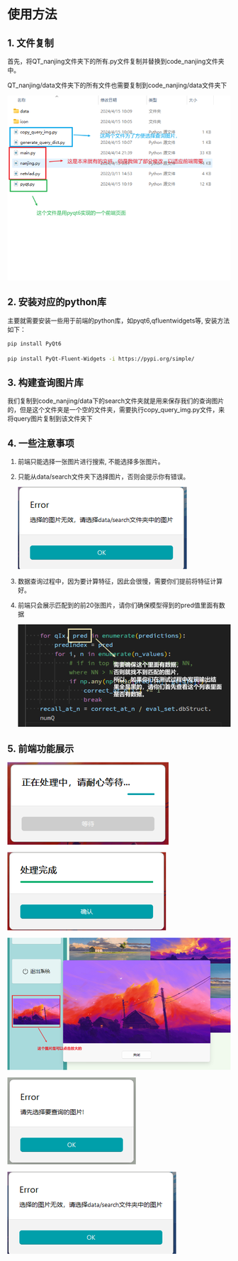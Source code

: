 # 使用方法

## 1. 文件复制

首先，将QT_nanjing文件夹下的所有.py文件复制并替换到code_nanjing文件夹中。

QT_nanjing/data文件夹下的所有文件也需要复制到code_nanjing/data文件夹下

![1.png](./figure_of_md/1.png)

## 2. 安装对应的python库

主要就需要安装一些用于前端的python库，如pyqt6,qfluentwidgets等, 安装方法如下：

```bash
pip install PyQt6

pip install PyQt-Fluent-Widgets -i https://pypi.org/simple/
```

## 3. 构建查询图片库

我们复制到code_nanjing/data下的search文件夹就是用来保存我们的查询图片的，但是这个文件夹是一个空的文件夹，需要执行copy_query_img.py文件，来将query图片复制到该文件夹下

## 4. 一些注意事项

1. 前端只能选择一张图片进行搜索, 不能选择多张图片。

2. 只能从data/search文件夹下选择图片，否则会提示你有错误。

   ![7.png](./figure_of_md/7.png)

3. 数据查询过程中，因为要计算特征，因此会很慢，需要你们提前将特征计算好。

4. 前端只会展示匹配到的前20张图片，请你们确保模型得到的pred值里面有数据

   ![2.png](./figure_of_md/2.png)

## 5. 前端功能展示

![3.png](./figure_of_md/3.png)

![4.png](./figure_of_md/4.png)

![5.png](./figure_of_md/5.png)

![6.png](./figure_of_md/6.png)

![7.png](./figure_of_md/7.png)
